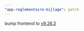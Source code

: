 ```yaml
---
"app-reglementaire-bijlage": patch
---
```


bump frontend to [v9.26.3](https://github.com/lblod/frontend-reglementaire-bijlage/releases/tag/v9.26.3)
